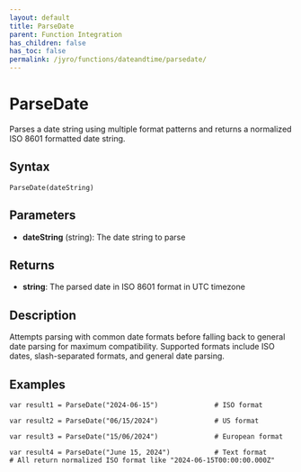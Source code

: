```yaml
---
layout: default
title: ParseDate
parent: Function Integration
has_children: false
has_toc: false
permalink: /jyro/functions/dateandtime/parsedate/
---
```


# ParseDate

Parses a date string using multiple format patterns and returns a normalized ISO 8601 formatted date string.

## Syntax

```jyro
ParseDate(dateString)
```

## Parameters

- **dateString** (string): The date string to parse

## Returns

- **string**: The parsed date in ISO 8601 format in UTC timezone

## Description

Attempts parsing with common date formats before falling back to general date parsing for maximum compatibility. Supported formats include ISO dates, slash-separated formats, and general date parsing.

## Examples

```jyro
var result1 = ParseDate("2024-06-15")              # ISO format
```

```jyro
var result2 = ParseDate("06/15/2024")              # US format
```

```jyro
var result3 = ParseDate("15/06/2024")              # European format
```

```jyro
var result4 = ParseDate("June 15, 2024")           # Text format
# All return normalized ISO format like "2024-06-15T00:00:00.000Z"
```